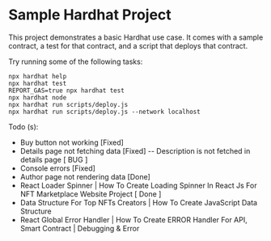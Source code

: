 # Sample Hardhat Project

This project demonstrates a basic Hardhat use case. It comes with a sample contract, a test for that contract, and a script that deploys that contract.

Try running some of the following tasks:

```shell
npx hardhat help
npx hardhat test
REPORT_GAS=true npx hardhat test
npx hardhat node
npx hardhat run scripts/deploy.js
npx hardhat run scripts/deploy.js --network localhost
```


Todo (s):

- Buy button not working [Fixed]
- Details page not fetching data [Fixed]
-- Description is not fetched in details page [ BUG ]
- Console errors [Fixed]
- Author page not rendering data [Done]
- React Loader Spinner | How To Create Loading Spinner In React Js For NFT Marketplace Website Project [ Done ]
- Data Structure For Top NFTs Creators | How To Create JavaScript Data Structure
- React Global Error Handler | How To Create ERROR Handler For API, Smart Contract | Debugging & Error
